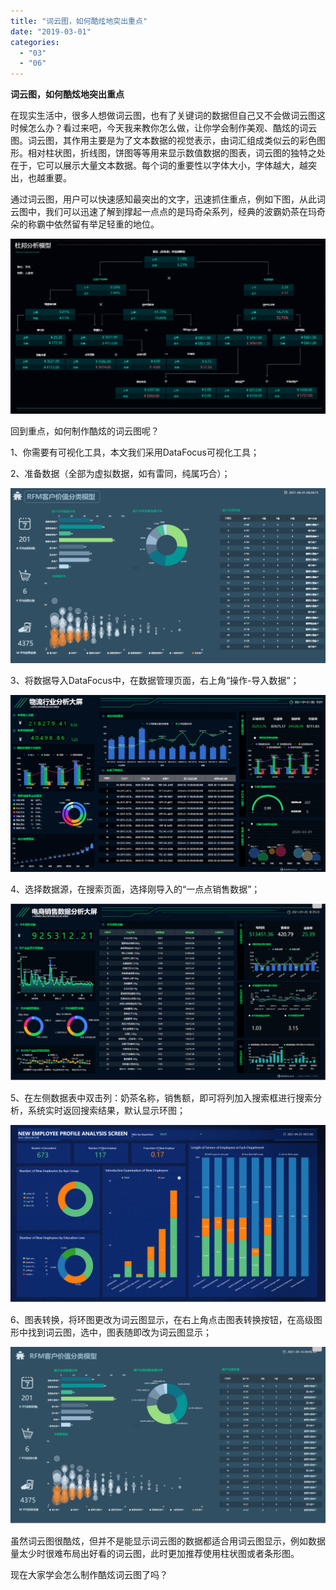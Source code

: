 ```yaml
---
title: "词云图，如何酷炫地突出重点"
date: "2019-03-01"
categories: 
  - "03"
  - "06"
---
```


**词云图，如何酷炫地突出重点**

在现实生活中，很多人想做词云图，也有了关键词的数据但自己又不会做词云图这时候怎么办？看过来吧，今天我来教你怎么做，让你学会制作美观、酷炫的词云图。词云图，其作用主要是为了文本数据的视觉表示，由词汇组成类似云的彩色图形。相对柱状图，折线图，饼图等等用来显示数值数据的图表，词云图的独特之处在于，它可以展示大量文本数据。每个词的重要性以字体大小，字体越大，越突出，也越重要。

通过词云图，用户可以快速感知最突出的文字，迅速抓住重点，例如下图，从此词云图中，我们可以迅速了解到撑起一点点的是玛奇朵系列，经典的波霸奶茶在玛奇朵的称霸中依然留有举足轻重的地位。

![](images/word-image-24.png)

回到重点，如何制作酷炫的词云图呢？

1、你需要有可视化工具，本文我们采用DataFocus可视化工具；

2、准备数据（全部为虚拟数据，如有雷同，纯属巧合）；

![](images/word-image-26.png)

3、将数据导入DataFocus中，在数据管理页面，右上角“操作-导入数据”；

![](images/word-image-27.png)

4、选择数据源，在搜索页面，选择刚导入的“一点点销售数据”；

![](images/word-image-29.png)

5、在左侧数据表中双击列：奶茶名称，销售额，即可将列加入搜索框进行搜索分析，系统实时返回搜索结果，默认显示环图；

![](images/word-image-30.png)

6、图表转换，将环图更改为词云图显示，在右上角点击图表转换按钮，在高级图形中找到词云图，选中，图表随即改为词云图显示；

![](images/word-image-32.png)

虽然词云图很酷炫，但并不是能显示词云图的数据都适合用词云图显示，例如数据量太少时很难布局出好看的词云图，此时更加推荐使用柱状图或者条形图。

现在大家学会怎么制作酷炫词云图了吗？
